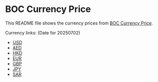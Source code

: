 # BOC Currency Price

This README file shows the currency prices from [BOC Currency Price](https://www.boc.cn/sourcedb/whpj/).

Currency links: (Date for 20250702)

- [USD](https://bocurrencyprice.techina.science/BOC_CURRENCY_PRICE/USD/20250702.json)
- [AED](https://bocurrencyprice.techina.science/BOC_CURRENCY_PRICE/AED/20250702.json)
- [HKD](https://bocurrencyprice.techina.science/BOC_CURRENCY_PRICE/HKD/20250702.json)
- [EUR](https://bocurrencyprice.techina.science/BOC_CURRENCY_PRICE/EUR/20250702.json)
- [GBP](https://bocurrencyprice.techina.science/BOC_CURRENCY_PRICE/GBP/20250702.json)
- [JPY](https://bocurrencyprice.techina.science/BOC_CURRENCY_PRICE/JPY/20250702.json)
- [SAR](https://bocurrencyprice.techina.science/BOC_CURRENCY_PRICE/SAR/20250702.json)
